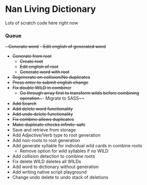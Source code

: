 # Nan Living Dictionary

Lots of scratch code here right now

### Queue

~~- Generate word~~
~~- Edit english of generated word~~
- ~~Generate from root~~
  - ~~Create root~~
  - ~~Edit english of root~~
  - ~~Generate word with root~~
- ~~Regenerate on collision/No duplicates~~
- ~~Press enter to submit english change~~
- ~~Fix double WILD in combiner~~
    - ~~Go through array first to transform wilds before combining operation~~~- Migrate to SASS~~
- ~~Add Search~~
- ~~Add delete word functionality~~
- ~~Add undo delete functionality~~
- ~~Fix combine allows duplicates~~
- ~~Make duplicate checks infinite-safe~~
- Save and retrieve from storage
- Add Adjective/Verb type to root generation
- Add non-roots to root generation
- Add generate syllable for individual wild cards in combine roots
    - Remove option for wild syllables if no WILD
- Add collision detection to combine roots
- Fix delete WILD deletes all WILDs
- Add word to dictionary without generation
- Add writing native script playground
- Change undo delete to undo stack of deletions
